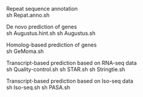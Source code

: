 Repeat sequence annotation  
  sh Repat.anno.sh

De novo prediction of genes  
  sh Augustus.hint.sh
  sh Augustus.sh

Homolog-based prediction of genes  
  sh GeMoma.sh

Transcript-based prediction based on RNA-seq data  
  sh Quality-control.sh
  sh STAR.sh
  sh Stringtie.sh

Transcript-based prediction based on Iso-seq data  
  sh Iso-seq.sh
  sh PASA.sh

